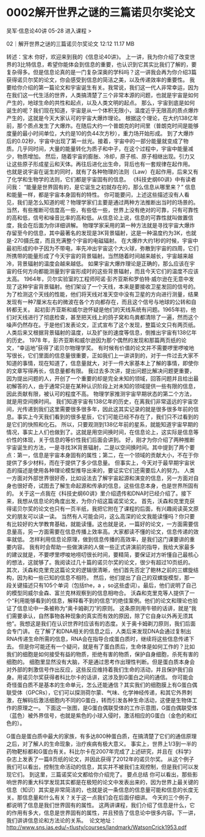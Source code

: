 # 0002解开世界之谜的三篇诺贝尔奖论文


吴军·信息论40讲
05-28
进入课程 >

02｜解开世界之谜的三篇诺贝尔奖论文
12:12 11.17 MB

转述：宝木
你好，欢迎来到我的《信息论40讲》。
上一讲，我为你介绍了改变世界的3比特信息，希望你能体会到信息的重要，也认识到它其实比我们了解的，要复杂得多。但是信息论真的是一门复杂深奥的学科吗？这一讲我会再为你介绍3篇获得诺贝尔奖的论文，你会感受到信息的简洁之美，以及传递效率的重要性。
我要给你介绍的第一篇论文和宇宙诞生有关。我常说，我们这一代人非常幸运，因为在我们这一代生活的世界，人类搞清楚了三个非常本源的问题，也就是宇宙是如何产生的，地球生命的共性和起点，以及人类文明的起点。
那么，宇宙到底是如何诞生的呢？我们现在知道，宇宙是从一个体积无限小，温度近乎无限高的质点爆炸产生的，这就是今天大家认可的宇宙大爆炸理论。
根据这个理论，在大约138亿年前，那个质点发生了大爆炸。在随后大约一个普朗克的时间里（普朗克时间是能够度量的最小时间单位，大约是10的负44次方秒），重力场开始形成。
到了大爆炸后的0.02秒，宇宙中出现了第一丝光。接着，宇宙中的一部分能量就变成了物质。几乎同时间，大量的能量转化为质子和中子，在这个过程中，宇宙中能量减少，物质增加。
然后，随着宇宙的膨胀、冷却，原子核、原子相继出现。引力又让这些原子形成星云和天体。再往后进化出生命，背后也有一套规律在起作用。
也就是说宇宙在诞生的同时，就有了各种物理的法则（Law）在起作用，后来又有了化学和生物学的法则，它们都是宇宙固有的信息。
《科技史纲60讲》中有读者问我：
“能量是世界固有的，是它诞生之初就存在的，那么信息从哪里来？”
信息和能量一样，都是宇宙本身固有的特性。
你可能要问，上述这些描述没有人看见，我们是怎么知道的呢？物理学家们主要是通过两种方法推断出当时的场景的。
当然，有些推断可信度高一些，有些低一些，世界上没有绝对的可靠，只有可靠性的高和低，信号和噪音比率的高和低。从信息论上说，信息的可靠性就叫做置信度，我会在后面为你详细讲解。
物理学家采用的第一种方法就是寻找宇宙大爆炸存留至今的信息，其中最著名的发现是3K背景辐射，这是一种温度约为3K，也就是-270摄氏度，而且充满整个宇宙的电磁辐射。
在大爆炸大约1秒的时候，宇宙中最初形成的中子因为不带电，率先冲出宇宙这个大火球，弥散到宇宙的四周，它们所携带的能量形成了今天宇宙的背景辐射。当然随着时间越来越长，宇宙越来越冷，背景辐射的温度会越来越低。
如果宇宙大爆炸理论是正确的，那么应该在宇宙的任何方向都能测量到宇宙形成时的这些背景辐射，而且今天它们的温度不应该太高。
1964年，贝尔实验室的工程师阿诺·彭齐亚斯和罗伯特·威尔逊在无意中发现了这种宇宙背景辐射。他们架设了一个天线，本来是要接收卫星发回的信号的。为了检测这个天线的性能，他们将天线对准天空中没有卫星的方向进行测量，结果发现有一种7厘米左右的微波在各个方向都存在，而且这个信号与地球的公转和自转都无关。
起初彭齐亚斯和威尔逊怀疑是他们的天线系统有问题。1965年初，他们对天线进行了彻底检查，甚至把天线上的鸽子窝和鸟粪都清除了一遍，然而这个噪声仍然存在。于是他们发表论文，正式宣布了这个发现，整篇论文只有两页纸。人类后来又根据背景辐射的温度，以及扩张的速度等信息，倒推出宇宙有138亿年的历史。
1978 年，彭齐亚斯和威尔逊因为那个偶然的发现和那篇两页纸的论文，“幸运地”获得了诺贝尔物理学奖。
有时候有价值的论文并不需要啰里啰唆地写很长，它们里面的信息量很重要，正如我们上一讲讲到的，对于一件过去大家不知道的事情，现在知道了，信息量就大，对于一件大家基本上了解的事情，即使你的文章写得再长，信息量都有限。
我过去多次讲，提出问题比解决问题更重要，因为提出问题的人，开创了一个重要的却是完全未知的领域，回答问题并且给出最初解答的人，由于通常只是在某种认识阶段上对未知的领域提供一些有限的信息，因此贡献有限，被认可的程度不高。
物理学家推测宇宙早期状态的第二个方法，就是用空间换时间。
我们知道宇宙有138亿年的历史，在离我们非常遥远的宇宙空间，光传递到我们这里需要很多很多年，因此这其实记录的就是很多很多年前的信息。事实上今天我们看到的很多星辰，它们可能已经不存在了，我们只不过看到的是它们的快照和化石。
所以，只要观测到138亿年前的星系，就能知道宇宙早期的情况，事实上人们也做到了。这就是用空间换时间，在信息论上，这实际是信息等价性的体现，关于信息的等价性我们后面会讲到。
好，刚才为你介绍了两种推断宇宙诞生的方法，一是寻找3K背景辐射，二是以空间换时间。其中提到了两个要点：第一，信息是宇宙本身固有的属性；第二，在一个领域的贡献大小，不在于你提供了多少材料，而在于提供了多少信息量。
但事实上，今天对于最早期宇宙状态的描述是使用各种理论模型推导出来的，要证实它们还需要后人的努力。
人类一方面对外部世界很好奇，比如设法去了解宇宙起源和演变的信息，另一方面对自身也很好奇，试图去了解生命起源和传承的信息，这些信息本身，也是世界所固有的。
关于这一点我在《科技史纲60讲》里介绍遗传和DNA时已经介绍了。接下来，我想从信息论的角度出发，为你介绍这篇诺奖论文。
首先，沃森和克里克获得诺贝尔奖的论文也只有一页半纸，我把它附在了课程的后面，有兴趣阅读英文原文的朋友可以读一读。
当然有人可能会问，这么高深的论文我能读懂吗？你只要有比较好的大学教育基础，就能读懂。这也就是说，一篇好的论文，一方面需要信息量高，另一方面需要在信息传播上效率高。大家都读不懂的论文，信息传递的效率就低。
怎样利用信息论原理，做到信息传播的高效率，是我们这门课要讲的重要内容。
我有时会帮助一些做演讲的人做一些正式讲演前的指导，我给大家最多的建议就是，不要啰里啰唆地唠叨很长时间，要精简，要保证对方听懂自己最核心的想法，这就够了。我阅读过几十篇的诺贝尔奖的论文，很少有超过10页纸的。
其次，沃森和克里克这篇论文的逻辑很清晰，他们首先否定了鲍林之前的三螺旋结构，因为和一些已知的信息不相符。
然后，他们提出了自己的双螺旋模型，那一段关键描述只有105个单词（包括the，a ，so这些虚词）。最后，他们说明了自己的模型同威尔金森、富兰克林观察到的信息相吻合。
沃森和克里克等人提供了一个“利用能够看到的信息，解释看不到的信息”的绝佳案例。他们的论文和理论也验证了信息论中一条被称为“奥卡姆剃刀”的原则。
这条原则用牛顿的话讲，就是“我们需要承认，自然事物各种现象的真实而有效的原因，除了它自身以外再无须其他”。我想这是我们在认识世界时应该有的态度。关于奥卡姆剃刀原则，我们后面会专门讲。
在了解了和DNA相关的信息之后，人类后来发现DNA会通过复制出RNA传递生命所需的信息，RNA会在指导合成蛋白质时，继续将这些信息传递下去。
但是你可能还有一个疑问，就是有了蛋白质后，生命体是如何工作的？比如我们的细胞是如何接受有益的物质，拒绝有害的物质，保护自身细胞，杀死有害的细胞的。
细胞里显然没有大脑，不是通过思考作出理性判断。但是蛋白质本身会对外部的刺激信号作出反应，这些反应维持着我们生命的活动，并且保护我们自身。用诺贝尔奖获得者科比尔卡的话讲，这涉及到G蛋白之间的通信。
你可能会奇怪蛋白质不是基本的生命单元，怎么还能通信？其实我们的细胞膜上有G蛋白偶联受体（GPCRs），它们可以探测荷尔蒙、气味、化学神经传递，和其它外界刺激，在解码后激活细胞内不同的G蛋白，转而引发各种生命活动，这便是生物体工作的原理之一。
下面这一张图，是G蛋白偶联受体的工作示意图，G蛋白偶联受体（蓝色）被外界信号，也就是紫色的小球入侵时，激活相应的G蛋白（金色的和红色的）。

G蛋白是蛋白质中最大的家族，有多达800种蛋白质，在搞清楚了它们的通信原理之后，对了解人的生命现象，治疗疾病有极大意义。
事实上，世界上1/3到一半的药物靶标都和G蛋白有关。科比尔卡在2007年完成了上述研究，并且在《科学》杂志上发表了一篇8页纸的论文，并因此获得了2012年的诺贝尔奖。
从这个例子我们可以看出，控制生命活动的信息，其实并不被我们主观控制，但是我们可以发现它们。
到这里，三篇诺奖论文都给你介绍完了。
要点总结
你可以看出，那些影响世界的重大科学发现其实都是在极短的论文中发表出来的，因为世界上最关键的信息（知识）其实是非常简洁的，也就是说一条信息的信息量可能和信息的长度无关。那信息量和什么有关？关于这一点我们会在后面仔细讲。
今天的三个例子，都说明了信息是我们世界固有的属性。
这两讲课程，我们介绍了信息是什么，它的作用有多大，信息是世界固有的属性，并且预告了信息论中很多内容。下一讲，我们讲讲信息论和方法论的关系。
 论文地址：
http://www.sns.ias.edu/~tlusty/courses/landmark/WatsonCrick1953.pdf